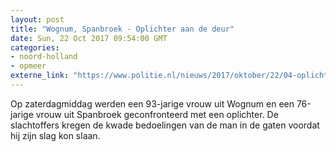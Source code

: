 ```yaml
---
layout: post
title: "Wognum, Spanbroek - Oplichter aan de deur"
date: Sun, 22 Oct 2017 09:54:00 GMT
categories: 
- noord-holland 
- opmeer 
externe_link: "https://www.politie.nl/nieuws/2017/oktober/22/04-oplichter-aan-de-deur.html"
---
```


Op zaterdagmiddag werden een 93-jarige vrouw uit Wognum en een 76-jarige vrouw uit Spanbroek geconfronteerd met een oplichter. De slachtoffers kregen de kwade bedoelingen van de man in de gaten voordat hij zijn slag kon slaan.
